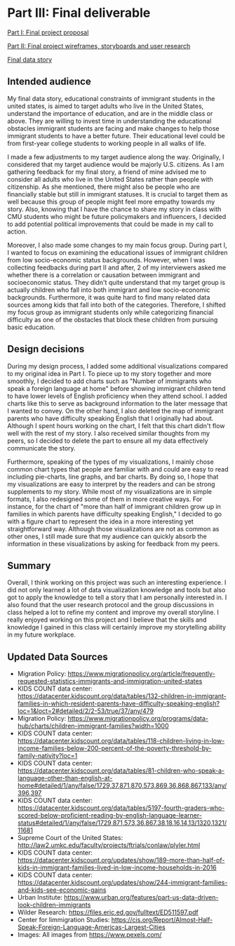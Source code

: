 # Part III: Final deliverable

[Part I: Final project proposal](/final_project_YichuChen.md)

[Part II: Final project wireframes, storyboards and user research](/final_project_part2_YichuChen.md)

[Final data story](https://carnegiemellon.shorthandstories.com/educational-constraints-of-immigrant-students-in-the-united-states/index.html)

## Intended audience
My final data story, educational constraints of immigrant students in the united states, is aimed to target adults who live in the United States, understand the importance of education, and are in the middle class or above. They are willing to invest time in understanding the educational obstacles immigrant students are facing and make changes to help those immigrant students to have a better future. Their educational level could be from first-year college students to working people in all walks of life.

I made a few adjustments to my target audience along the way. Originally, I considered that my target audience would be majorly U.S. citizens. As I am gathering feedback for my final story, a friend of mine advised me to consider all adults who live in the United States rather than people with citizenship. As she mentioned, there might also be people who are financially stable but still in immigrant statuses. It is crucial to target them as well because this group of people might feel more empathy towards my story. Also, knowing that I have the chance to share my story in class with CMU students who might be future policymakers and influencers, I decided to add potential political improvements that could be made in my call to action.

Moreover, I also made some changes to my main focus group. During part I, I wanted to focus on examining the educational issues of immigrant children from low socio-economic status backgrounds. However, when I was collecting feedbacks during part II and after, 2 of my interviewers asked me whether there is a correlation or causation between immigrant and socioeconomic status. They didn't quite understand that my target group is actually children who fall into both immigrant and low socio-economic backgrounds. Furthermore, it was quite hard to find many related data sources among kids that fall into both of the categories. Therefore, I shifted my focus group as immigrant students only while categorizing financial difficulty as one of the obstacles that block these children from pursuing basic education.

## Design decisions
During my design process, I added some additional visualizations compared to my original idea in Part I. To piece up to my story together and more smoothly, I decided to add charts such as "Number of immigrants who speak a foreign language at home" before showing immigrant children tend to have lower levels of English proficiency when they attend school. I added charts like this to serve as background information to the later message that I wanted to convey. On the other hand, I also deleted the map of immigrant parents who have difficulty speaking English that I originally had about. Although I spent hours working on the chart, I felt that this chart didn't flow well with the rest of my story. I also received similar thoughts from my peers, so I decided to delete the part to ensure all my data effectively communicate the story.

Furthermore, speaking of the types of my visualizations, I mainly chose common chart types that people are familiar with and could are easy to read including pie-charts, line graphs, and bar charts. By doing so, I hope that my visualizations are easy to interpret by the readers and can be strong supplements to my story. While most of my visualizations are in simple formats, I also redesigned some of them in more creative ways. For instance, for the chart of "more than half of immigrant children grow up in families in which parents have difficulty speaking English," I decided to go with a figure chart to represent the idea in a more interesting yet straightforward way. Although those visualizations are not as common as other ones, I still made sure that my audience can quickly absorb the information in these visualizations by asking for feedback from my peers. 

## Summary
Overall, I think working on this project was such an interesting experience. I did not only learned a lot of data visualization knowledge and tools but also got to apply the knowledge to tell a story that I am personally interested in. I also found that the user research protocol and the group discussions in class helped a lot to refine my content and improve my overall storyline. I really enjoyed working on this project and I believe that the skills and knowledge I gained in this class will certainly improve my storytelling ability in my future workplace.

## Updated Data Sources
- Migration Policy: https://www.migrationpolicy.org/article/frequently-requested-statistics-immigrants-and-immigration-united-states
- KIDS COUNT data center: https://datacenter.kidscount.org/data/tables/132-children-in-immigrant-families-in-which-resident-parents-have-difficulty-speaking-english?loc=1&loct=2#detailed/2/2-53/true/37/any/479
- Migration Policy: https://www.migrationpolicy.org/programs/data-hub/charts/children-immigrant-families?width=1000
- KIDS COUNT data center: https://datacenter.kidscount.org/data/tables/118-children-living-in-low-income-families-below-200-percent-of-the-poverty-threshold-by-family-nativity?loc=1
- KIDS COUNT data center: https://datacenter.kidscount.org/data/tables/81-children-who-speak-a-language-other-than-english-at-home#detailed/1/any/false/1729,37,871,870,573,869,36,868,867,133/any/396,397
- KIDS COUNT data center: https://datacenter.kidscount.org/data/tables/5197-fourth-graders-who-scored-below-proficient-reading-by-english-language-learner-status#detailed/1/any/false/1729,871,573,36,867,38,18,16,14,13/1320,1321/11681
- Supreme Court of the United States: http://law2.umkc.edu/faculty/projects/ftrials/conlaw/plyler.html
- KIDS COUNT data center: https://datacenter.kidscount.org/updates/show/189-more-than-half-of-kids-in-immigrant-families-lived-in-low-income-households-in-2016
- KIDS COUNT data center: https://datacenter.kidscount.org/updates/show/244-immigrant-families-and-kids-see-economic-gains
- Urban Institute: https://www.urban.org/features/part-us-data-driven-look-children-immigrants
- Wilder Research: https://files.eric.ed.gov/fulltext/ED511597.pdf
- Center for Iimmigration Studies: https://cis.org/Report/Almost-Half-Speak-Foreign-Language-Americas-Largest-Cities
- Images: All images from https://www.pexels.com/
